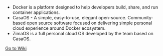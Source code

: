- Docker is a platform designed to help developers build, share, and run container applications.  
- CasaOS - A simple, easy-to-use, elegant open-source.
Community-based open source software focused on delivering simple personal cloud experience around Docker ecosystem.  
- ZimaOS is a full personal cloud OS developed by the team based on CasaOS.

[Go to Wiki](../../../Docker/wiki/home)  
